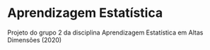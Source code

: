 # Aprendizagem Estatística
Projeto do grupo 2 da disciplina Aprendizagem Estatística em Altas Dimensões (2020)
